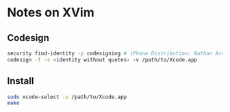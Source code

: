 # Notes on XVim

## Codesign

```bash
security find-identity -p codesigning # iPhone Distribution: Nathan Armstrong
codesign -f -s <identity without quotes> -v /path/to/Xcode.app
```

## Install

```bash
sudo xcode-select -s /path/to/Xcode.app
make
```
